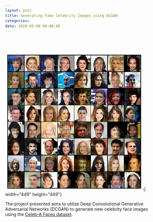 ```yaml
---
layout: post
title: Generating Fake Celebrity Images using DCGAN
categories:
date: 2020-05-09 00:00:00
---
```


&nbsp;

&nbsp; &nbsp; &nbsp; &nbsp; &nbsp; &nbsp; &nbsp; &nbsp; &nbsp; &nbsp;![](/uploads/unknown-10.png){: width="449" height="449"}

The project presented aims to utilize Deep Convolutional Generative Adversarial Networks (DCGAN) to generate new celebrity face images using the [Celeb-A Faces dataset](http://mmlab.ie.cuhk.edu.hk/projects/CelebA.html).
